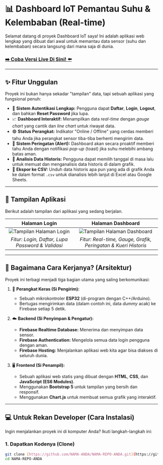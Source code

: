 # 📊 Dashboard IoT Pemantau Suhu & Kelembaban (Real-time)

Selamat datang di proyek Dashboard IoT saya! Ini adalah aplikasi web lengkap yang dibuat dari awal untuk memantau data sensor (suhu dan kelembaban) secara langsung dari mana saja di dunia.

### [➡️ Coba Versi Live Di Sini! ⬅️](https://trial-data-f9065.web.app)

---

## ✨ Fitur Unggulan

Proyek ini bukan hanya sekadar "tampilan" data, tapi sebuah aplikasi yang fungsional penuh:

* 🔐 **Sistem Autentikasi Lengkap:** Pengguna dapat **Daftar**, **Login**, **Logout**, dan bahkan **Reset Password** jika lupa.
* 📈 **Dashboard Interaktif:** Menampilkan data *real-time* dengan *gauge chart* yang cantik dan *line chart* untuk riwayat data.
* 🟢 **Status Perangkat:** Indikator "Online / Offline" yang cerdas memberi tahu Anda jika perangkat sensor tiba-tiba berhenti mengirim data.
* 🔔 **Sistem Peringatan (Alert):** Dashboard akan secara proaktif memberi tahu Anda dengan notifikasi *pop-up* (toast) jika suhu melebihi ambang batas aman.
* 📅 **Analisis Data Historis:** Pengguna dapat memilih tanggal di masa lalu untuk memuat dan menganalisis data historis di dalam grafik.
* 📄 **Ekspor ke CSV:** Unduh data historis apa pun yang ada di grafik Anda ke dalam format `.csv` untuk dianalisis lebih lanjut di Excel atau Google Sheets.

---

## 📸 Tampilan Aplikasi

Berikut adalah tampilan dari aplikasi yang sedang berjalan.

| Halaman Login | Halaman Dashboard |
| :---: | :---: |
| ![Tampilan Halaman Login](https://github.com/user-attachments/assets/eeb6c95b-b3fc-4aba-9746-36217dd0e87c) | ![Tampilan Halaman Dashboard](https://github.com/user-attachments/assets/98dc0dcf-95e1-4c5a-ad2e-654a3a43d27b) |
| *Fitur: Login, Daftar, Lupa Password & Validasi* | *Fitur: Real-time, Gauge, Grafik, Peringatan & Kueri Historis* |

---

## 🔧 Bagaimana Cara Kerjanya? (Arsitektur)

Proyek ini terbagi menjadi tiga bagian utama yang saling berkomunikasi:

1.  🧠 **Perangkat Keras (Si Pengirim):**
    * Sebuah mikrokontroler **ESP32** (di-program dengan C++/Arduino).
    * Bertugas mengirimkan data (dalam contoh ini, data *dummy* acak) ke Firebase setiap 5 detik.

2.  ☁️ **Backend (Si Penyimpan & Pengatur):**
    * **Firebase Realtime Database:** Menerima dan menyimpan data sensor.
    * **Firebase Authentication:** Mengelola semua data login pengguna dengan aman.
    * **Firebase Hosting:** Menjalankan aplikasi web kita agar bisa diakses di seluruh dunia.

3.  🖥️ **Frontend (Si Penampil):**
    * Sebuah aplikasi web statis yang dibuat dengan **HTML**, **CSS**, dan **JavaScript (ES6 Modules)**.
    * Menggunakan **Bootstrap 5** untuk tampilan yang bersih dan responsif.
    * Menggunakan **Chart.js** untuk membuat semua grafik yang interaktif.



---

## 💻 Untuk Rekan Developer (Cara Instalasi)

Ingin menjalankan proyek ini di komputer Anda? Ikuti langkah-langkah ini:

### 1. Dapatkan Kodenya (Clone)
```bash
git clone [https://github.com/NAMA-ANDA/NAMA-REPO-ANDA.git](https://github.com/NAMA-ANDA/NAMA-REPO-ANDA.git)
cd NAMA-REPO-ANDA
